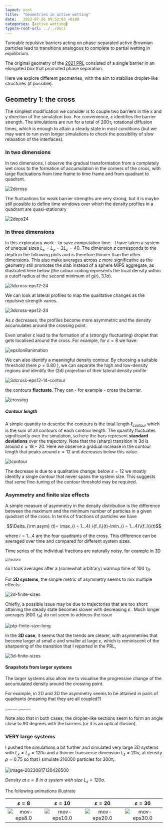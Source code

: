 ```yaml
---
layout: post
title:  "Geometries in active wetting"
date:   2022-07-26 09:52:03 +0100
categories: [active wetting]
typora-root-url: ../../docs
---
```


Tuneable repulsive barriers acting on phase-separated active Brownian particles lead to transitions analogous to complete to partial wetting in equilibrium.

The original geometry of the [2021 PRL]([10.1103/PhysRevLett.127.238002](https://doi.org/10.1103/PhysRevLett.127.238002)) consisted of a single barrier in an elongated box that promoted phase separation.

Here we explore different geometries, with the aim to stabilise droplet-like structures (if possible).



## Geometry 1: the cross

The simplest modification we consider is to couple two barriers in the x and y direction of the simulation box. For convenience, $\varepsilon$ identifies the barrier strength. The simulations are run for a total of $200\tau_r$ rotational diffusion times, which is enough to attain a steady state in most conditions (but we may want to run even longer simulations to check the possibility of slow relaxation of the interfaces).



### In two dimensions

In two dimensions, I observe the gradual transformation from a completely wet cross to the formation of accumulation in the corners of the cross, with large fluctuations from time frame to time frame and from quadrant to quadrant.

![2dcross](/images/WeetingCrossGeom/2dcross-eps24-32-48.png)

The fluctuations for weak barrier strengths are very strong, but it is maybe still possible to define time windows over which the density profiles in a quadrant are quasi-stationary



![2deps24](/images/WeetingCrossGeom/2d-eps24.gif)





### In three dimensions 

In this exploratory work - to save computation time - I have taken a system of unequal sizes $L_x = L_y= 2L_z = 40$. The dimension $z$ corresponds to the depth in the following plots and is therefore thinner than the other dimensions.  This also make averages across z more significative as the geometry still promotes the slab instead of a sphere MIPS aggregate, as illustrated here below (the colour coding represents the local density within a cutoff radius at the second minimum of g(r), $3.1\sigma$).

![3dcross-eps12-24](/images/WeetingCrossGeom/thickness-eps8.png)



We can look at lateral profiles to map the qualitative changes as the repulsive strength varies.



![3dcross-eps12-24](/images/WeetingCrossGeom/3dcross-eps12-24.png)



As $\varepsilon$ decreases, the profiles become more asymmetric and the density accumulates around the crossing point.

Even smaller $\varepsilon$ lead to the formation of a (strongly fluctuating) droplet that gets localised around the cross. For example, for $\varepsilon=8$ we have:

![epsilon8animation](/images/WeetingCrossGeom/eps8.gif)



We can also identify a meaningful density contour. By choosing a suitable threshold (here $\rho=0.80$ ), we can separate the high and low-density regions and identify the (2d) projection of their lateral density profile

![3dcross-eps12-14-contour](/images/WeetingCrossGeom/contours3d.png)



the contours **fluctuate**. They can - for example - cross the barrier.

![crossing](/images/WeetingCrossGeom/eps12-crossing-avg080.npy.png)

##### Contour length

A simple quantity to describe the contours is the total length $\ell_{contour}$ which is the sum of all contours of each contour length. The quantity fluctuates significantly over the simulation, so here the bars represent **standard deviations** over the trajectory. Note that the (sharp) transition in 3d is around $\varepsilon\approx18-20$. Here we observe a gradual increase in the contour length that peaks around $\varepsilon=12$ and decreases below this value. 



![lcontour](/images/WeetingCrossGeom/lcontour.png)

The decrease is due to a qualitative change: below $\varepsilon=12$  we mostly identify a single contour that never spans the system size. This suggests that some fine-tuning of the contour threshold may be required.



### Asymmetry and finite size effects

A simple measure of asymmetry in the density distribution is the difference between the maximum and the minimum number of particles in a given quadrant of the cross. In terms of fractions of particles we have



$$\Delta_{\rm asym} (t)= \max_{i = 1...4} \{f_i\}(t)-\min_{i = 1...4}\{f_i\}(t)$$

where $i=1...4$  are the four quadrants of the cross. This difference can be averaged over time and compared for different system sizes.



Time series of the individual fractions are naturally noisy, for example in 3D

<img src="/images/WeetingCrossGeom/fractions3d-lx20-eps12.png" alt="fractions" style="zoom:67%;" />

so I took averages after a (somewhat arbitrary) warmup time of 100 $\tau_R$. 



For **2D systems**, the simple metric of asymmetry seems to mix multiple effects:



![2d-finite-sizes](/images/WeetingCrossGeom/finite-sizes/ptp-finite-size-2D.png)

Chiefly, a possible issue may be due to trajectories that are too short: attaining the steady state becomes slower with decreasing $\varepsilon$ . Much longer averages (600 $\tau_R$) do not seem to address the issue

![ptp-finite-size-long](/images/WeetingCrossGeom/ptp-finite-size-long.png)



In the **3D case**, it seems that the trends are clearer, with asymmetries that become larger at small $\varepsilon$ and smaller at large $\varepsilon$, which is reminiscent of the sharpening of the transition that I reported in the PRL,

![3d-finite-sizes](/images/WeetingCrossGeom/finite-sizes/ptp-finite-size-3D.png)

#### Snapshots from larger systems

The larger systems also allow me to visualise the progressive change of the accumulated density around the crossing point.



For example, in 2D and 3D the asymmetry seems to be attained in pairs of quadrants (meaning that they are all coupled?)

<img src="/images/WeetingCrossGeom/finite-sizes/2d-large-eps24.png" alt="2dasym-eps24" style="zoom: 33%;" />



<img src="/images/WeetingCrossGeom/finite-sizes/3d-large-eps8.png" alt="2dasym-eps24" style="zoom: 33%;" />



Note also that in both cases, the droplet-like sections seem to form an angle close to 90 degrees with the barriers (or it is an optical illusion).



### VERY large systems

I pushed the simulations a bit further and simulated very large 3D systems with $L_x = L_y = 120\sigma$ and a thinner transverse dimension $L_z = 20\sigma$, at density $\rho=0.75$ so that I simulate 216000 particles for 300$\tau_r$.  



![image-20220817120426500](/images/WeetingCrossGeom/eps8-lx603D.png)

*Density at $\varepsilon=8$ in a system with size $L_x=120\sigma$*.





The following animations illustrate 

|                    $\varepsilon=8$                     |                     $\varepsilon=10$                     |                     $\varepsilon=20$                     |                     $\varepsilon=30$                     |
| :----------------------------------------------------: | :------------------------------------------------------: | :------------------------------------------------------: | :------------------------------------------------------: |
| ![mov-eps8.0](/images/WeetingCrossGeom/mov-eps8.0.gif) | ![mov-eps10.0](/images/WeetingCrossGeom/mov-eps10.0.gif) | ![mov-eps20.0](/images/WeetingCrossGeom/mov-eps20.0.gif) | ![mov-eps30.0](/images/WeetingCrossGeom/mov-eps30.0.gif) |


